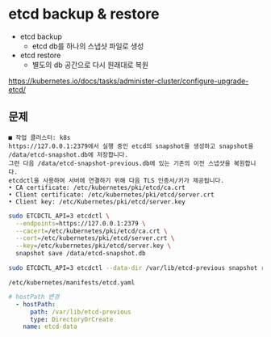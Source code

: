 # etcd backup & restore

- etcd backup
  - etcd db를 하나의 스냅샷 파일로 생성
- etcd restore
  - 별도의 db 공간으로 다시 원래대로 복원

https://kubernetes.io/docs/tasks/administer-cluster/configure-upgrade-etcd/

## 문제
```
■ 작업 클러스터: k8s
https://127.0.0.1:2379에서 실행 중인 etcd의 snapshot을 생성하고 snapshot을 /data/etcd-snapshot.db에 저장합니다.
그런 다음 /data/etcd-snapshot-previous.db에 있는 기존의 이전 스냅샷을 복원합니다.
etcdctl을 사용하여 서버에 연결하기 위해 다음 TLS 인증서/키가 제공됩니다.
• CA certificate: /etc/kubernetes/pki/etcd/ca.crt
• Client certificate: /etc/kubernetes/pki/etcd/server.crt
• Client key: /etc/Kubernetes/pki/etcd/server.key
```


```bash
sudo ETCDCTL_API=3 etcdctl \
  --endpoints=https://127.0.0.1:2379 \
  --cacert=/etc/kubernetes/pki/etcd/ca.crt \
  --cert=/etc/kubernetes/pki/etcd/server.crt \
  --key=/etc/kubernetes/pki/etcd/server.key \
  snapshot save /data/etcd-snapshot.db
```

```bash
sudo ETCDCTL_API=3 etcdctl --data-dir /var/lib/etcd-previous snapshot restore /data/etcd-snapshot-previous.db
```

`/etc/kubernetes/manifests/etcd.yaml`
```yaml
# hostPath 변경
  - hostPath:
      path: /var/lib/etcd-previous
      type: DirectoryOrCreate
    name: etcd-data
```